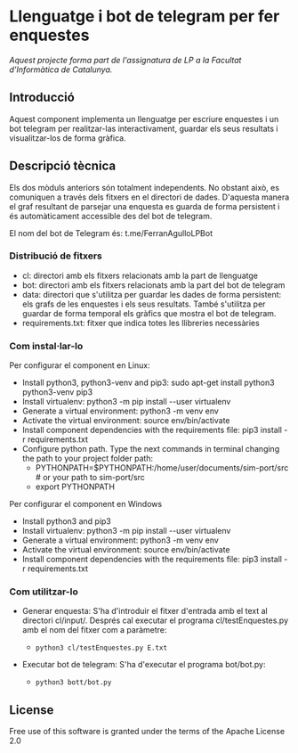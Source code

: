 # Llenguatge i bot de telegram per fer enquestes

_Aquest projecte forma part de l'assignatura de LP a la Facultat d'Informàtica de Catalunya._

## Introducció

Aquest component implementa un llenguatge per escriure enquestes i un bot telegram per realitzar-las interactivament, guardar els seus resultats i visualitzar-los de forma gràfica.

## Descripció tècnica

Els dos mòduls anteriors són totalment independents. No obstant això, es comuniquen a través dels fitxers en el directori de dades. D'aquesta manera el graf resultant de parsejar una enquesta es guarda de forma persistent i és automàticament accessible des del bot de telegram.

El nom del bot de Telegram és: t.me/FerranAgulloLPBot

### Distribució de fitxers

- cl: directori amb els fitxers relacionats amb la part de llenguatge
- bot: directori amb els fitxers relacionats amb la part del bot de telegram
- data: directori que s'utilitza per guardar les dades de forma persistent: els grafs de les enquestes i els seus resultats. També s'utilitza per guardar de forma temporal els gràfics que mostra el bot de telegram.
- requirements.txt: fitxer que indica totes les llibreries necessàries

### Com instal·lar-lo

Per configurar el component en Linux:

- Install python3, python3-venv and pip3: sudo apt-get install python3 python3-venv pip3
- Install virtualenv: python3 -m pip install --user virtualenv
- Generate a virtual environment: python3 -m venv env
- Activate the virtual environment: source env/bin/activate
- Install component dependencies with the requirements file: pip3 install -r requirements.txt
- Configure python path. Type the next commands in terminal changing the path to your project folder path: 
    - PYTHONPATH=$PYTHONPATH:/home/user/documents/sim-port/src  # or your path to sim-port/src
    - export PYTHONPATH

Per configurar el component en Windows

- Install python3 and pip3
- Install virtualenv: python3 -m pip install --user virtualenv
- Generate a virtual environment: python3 -m venv env
- Activate the virtual environment: source env/bin/activate
- Install component dependencies with the requirements file: pip3 install -r requirements.txt

### Com utilitzar-lo

- Generar enquesta: S'ha d'introduir el fitxer d'entrada amb el text al directori cl/input/. Després cal executar el programa cl/testEnquestes.py amb el nom del fitxer com a paràmetre:
    - `python3 cl/testEnquestes.py E.txt`

- Executar bot de telegram: S'ha d'executar el programa bot/bot.py:
    - `python3 bott/bot.py`

## License

Free use of this software is granted under the terms of the Apache License 2.0

